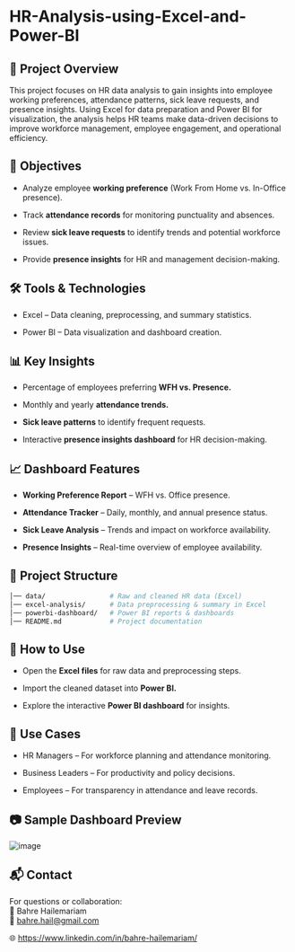 # HR-Analysis-using-Excel-and-Power-BI

## 📌 Project Overview

This project focuses on HR data analysis to gain insights into employee working preferences, attendance patterns, sick leave requests, and presence insights. Using Excel for data preparation and Power BI for visualization, the analysis helps HR teams make data-driven decisions to improve workforce management, employee engagement, and operational efficiency.
## 🎯 Objectives

- Analyze employee **working preference** (Work From Home vs. In-Office presence).

- Track **attendance records** for monitoring punctuality and absences.

- Review **sick leave requests** to identify trends and potential workforce issues.

- Provide **presence insights** for HR and management decision-making.
## 🛠 Tools & Technologies

- Excel – Data cleaning, preprocessing, and summary statistics.

- Power BI – Data visualization and dashboard creation.
## 📊 Key Insights

- Percentage of employees preferring **WFH vs. Presence.**

- Monthly and yearly **attendance trends.**

- **Sick leave patterns** to identify frequent requests.

- Interactive **presence insights dashboard** for HR decision-making.
## 📈 Dashboard Features

- **Working Preference Report** – WFH vs. Office presence.

- **Attendance Tracker** – Daily, monthly, and annual presence status.

- **Sick Leave Analysis** – Trends and impact on workforce availability.

- **Presence Insights** – Real-time overview of employee availability.
## 📂 Project Structure
``` bash HR-Analysis-using-Excel-and-Power-BI/
│── data/                # Raw and cleaned HR data (Excel)
│── excel-analysis/      # Data preprocessing & summary in Excel
│── powerbi-dashboard/   # Power BI reports & dashboards
│── README.md            # Project documentation
```
## 🚀 How to Use

- Open the **Excel files** for raw data and preprocessing steps.

- Import the cleaned dataset into **Power BI.**

- Explore the interactive **Power BI dashboard** for insights.
## 📌 Use Cases

- HR Managers – For workforce planning and attendance monitoring.

- Business Leaders – For productivity and policy decisions.

- Employees – For transparency in attendance and leave records.
## 📷 Sample Dashboard Preview
![image]([https://github.com/user-attachments/assets/3439cc75-e7e8-4675-875c-ae1620788e6b](https://github.com/BahreHailemariam/HR-Analysis-using-Excel-and-Power-BI/blob/main/Over_all_Insight.png))

## 📬 Contact

For questions or collaboration:
<br />
👤 Bahre Hailemariam <br /> 
📧 bahre.hail@gmail.com

🌐 https://www.linkedin.com/in/bahre-hailemariam/
